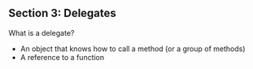 ## **Section 3: Delegates**

What is a delegate?
* An object that knows how to call a method (or a group of methods)
* A reference to a function